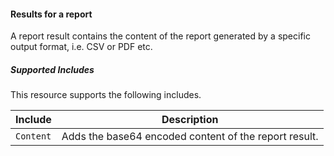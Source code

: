 #### Results for a report

A report result contains the content of the report generated by a specific output format, i.e. CSV or PDF etc.

##### Supported Includes

This resource supports the following includes.

|Include|Description|
|-|-|
|```Content```|Adds the base64 encoded content of the report result.|
